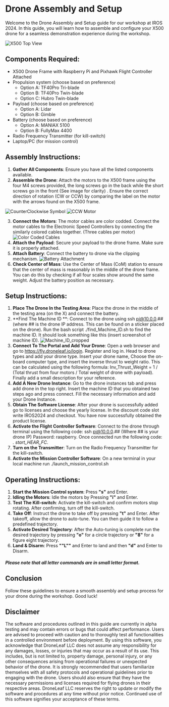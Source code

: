 # Drone Assembly and Setup

Welcome to the Drone Assembly and Setup guide for our workshop at IROS 2024. In this guide, you will learn how to assemble and configure your X500 drone for a seamless demonstration experience during the workshop.

![X500 Top View](https://github.com/user-attachments/assets/7738ae55-95e4-476b-89f6-1fb5823b29f9)


## Components Required:
-   X500 Drone Frame with Raspberry Pi and Pixhawk Flight Controller Attached
-   Propulsion system (choose based on preference) 
	- Option A: TF40Pro Tri-blade
	- Option B: TF40Pro Twin-blade
	- Option C: Hubro Twin-blade
-   Payload (choose based on preference)
	- Option A: Lidar
	- Option B: Gimble
- Battery (choose based on preference)
	- Option A: MANIAX 5100
	- Option B: FullyMax 4400
-   Radio Frequency Transmitter (for kill-switch)
-   Laptop/PC (for mission control)

## Assembly Instructions:

1.  **Gather All Components**: Ensure you have all the listed components available.
2.  **Assemble the Drone**: Attach the motors to the X500 frame using the four M4 screws provided, the long screws go in the back while the short screws go in the front (See image for clarity) . 
Ensure the correct direction of rotation (CW or CCW) by comparing the label on the motor with the arrows found on the X500 frame.

![CounterClockwise Symbol](https://github.com/user-attachments/assets/99320337-4b50-41fa-9744-42186441ea9a)
![CCW Motor](https://github.com/user-attachments/assets/7bc79d0f-2000-4734-8306-5c3ffdd504dc)

3.  **Connect the Motors**: The motor cables are color codded. Connect the motor cables to the Electronic Speed Controllers by connecting the similarly colored cables together. (Three cables per motor)
![Color Coded Cables](https://github.com/user-attachments/assets/048a7a8e-9fbf-40eb-83cf-1a4c0e059516)
4.  **Attach the Payload**: Secure your payload to the drone frame. Make sure it is properly attached.
5. **Attach Battery**: Connect the battery to drone via the clipping mechanism.
![Battery Attachment](https://github.com/user-attachments/assets/3147da73-95a3-4189-8f1e-322830f0c90f)
6.  **Check Center of Mass**: Use the Center of Mass (CoM) station to ensure that the center of mass is reasonably in the middle of the drone frame. You can do this by checking if all four scales show around the same weight. Adjust the battery position as necessary.

## Setup Instructions:

1.  **Place The Drone In the Testing Area**: Place the drone in the middle of the testing area (on the X) and connect the battery.
2. **Find The Machine ID **: Connect to the drone using ssh pi@10.0.0.## (where ## is the drone IP address. This can be found on a sticker placed on the drone). Run the bash script ./find_Machine_ID.sh to find the machine ID. It should look something like this (insert screenshot of machine ID).
![Machine_ID_cropped](https://github.com/user-attachments/assets/acac029e-604c-4911-9eca-52a7761c12be)
3. **Connect To The Portal and Add Your Drone**: Open a web browser and go to https://fly.droneleaf.io/login. Register and log in. Head to drone types and add your drone type. Insert your drone name, Choose the on-board computer type, and insert the inverse thrust to weight ratio. This can be calculated using the following formula: Inv_Thrust_Weight = 1 / (Total thrust from four motors / Total weight of drone with payload). Finally add a small description for your reference.
4. **Add A New Drone Instance**: Go to the drone instances tab and press add drone in the top right. Insert the machine ID that you obtained two steps ago and press connect. Fill the necessary information and add your Drone Instance.
5. **Obtain The Software License**: After your drone is successfully added go to licenses and choose the yearly license. In the discount code slot write IROS2024 and checkout. You have now successfully obtained the product license. 
6.  **Activate the Flight Controller Software**: Connect to the drone through terminal using the following code: ssh pi@10.0.0.## (Where ## is your drone IP) Password: raspberry. Once connected run the following code:  *. start_HEAR_FC*.
7. **Turn on the Transmitter**: Turn on the Radio Frequency Transmitter for the kill-switch.
8.  **Activate the Mission Controller Software**: On a new terminal in your local machine run ./launch_mission_control.sh

## Operating Instructions:

1.  **Start the Mission Control system**: Press **"s"** and Enter. 
2.  **Idling the Motors**: Idle the motors by Pressing **"i"** and Enter.
3. **Test The Kill-switch**: Activate the kill-switch and confirm motors stop rotating. After confirming, turn off the kill-switch.
4.  **Take Off**: Instruct the drone to take off by pressing **"t"** and Enter. After takeoff, allow the drone to auto-tune. You can then guide it to follow a predefined trajectory.
5. **Activate Desired Trajectory**: After the Auto-tuning is complete run the desired trajectory by pressing **"o"** for a circle trajectory or **"8"** for a figure eight trajectory.
6. **Land & Disarm**: Press **""L""** and Enter to land and then **"d"** and Enter to Disarm.
##### Please note that all letter commands are in small letter format.
## Conclusion

Follow these guidelines to ensure a smooth assembly and setup process for your drone during the workshop. Good luck!

## Disclaimer
The software and procedures outlined in this guide are currently in alpha testing and may contain errors or bugs that could affect performance. Users are advised to proceed with caution and to thoroughly test all functionalities in a controlled environment before deployment.
By using this software, you acknowledge that DroneLeaf LLC does not assume any responsibility for any damages, losses, or injuries that may occur as a result of its use. This includes, but is not limited to, property damage, personal injury, or any other consequences arising from operational failures or unexpected behavior of the drone.
It is strongly recommended that users familiarize themselves with all safety protocols and operational guidelines prior to engaging with the drone. Users should also ensure that they have the necessary permissions and licenses required for flying drones in their respective areas.
DroneLeaf LLC reserves the right to update or modify the software and procedures at any time without prior notice. Continued use of this software signifies your acceptance of these terms.

